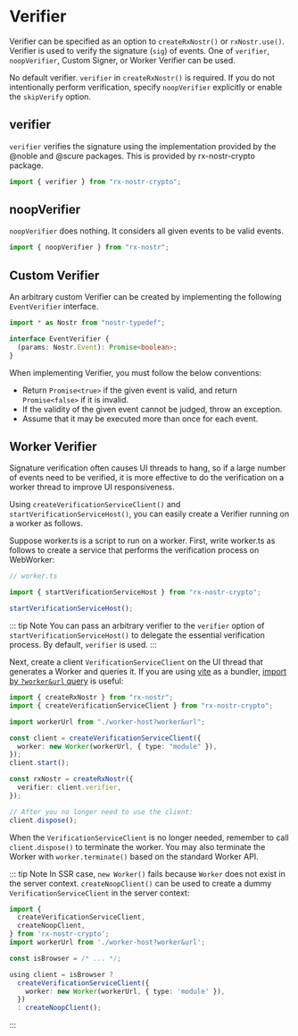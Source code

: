 # Verifier

Verifier can be specified as an option to `createRxNostr()` or `rxNostr.use()`.
Verifier is used to verify the signature (`sig`) of events.
One of `verifier`, `noopVerifier`, Custom Signer, or Worker Verifier can be used.

No default verifier.
`verifier` in `createRxNostr()` is required.
If you do not intentionally perform verification, specify `noopVerifier` explicitly or enable the `skipVerify` option.

## verifier

`verifier` verifies the signature using the implementation provided by the @noble and @scure packages.
This is provided by rx-nostr-crypto package.

```ts
import { verifier } from "rx-nostr-crypto";
```

## noopVerifier

`noopVerifier` does nothing.
It considers all given events to be valid events.

```ts
import { noopVerifier } from "rx-nostr";
```

## Custom Verifier

An arbitrary custom Verifier can be created by implementing the following `EventVerifier` interface.

```ts
import * as Nostr from "nostr-typedef";

interface EventVerifier {
  (params: Nostr.Event): Promise<boolean>;
}
```

When implementing Verifier, you must follow the below conventions:

- Return `Promise<true>` if the given event is valid, and return `Promise<false>` if it is invalid.
- If the validity of the given event cannot be judged, throw an exception.
- Assume that it may be executed more than once for each event.

## Worker Verifier

Signature verification often causes UI threads to hang, so if a large number of events need to be verified, it is more effective to do the verification on a worker thread to improve UI responsiveness.

Using `createVerificationServiceClient()` and `startVerificationServiceHost()`, you can easily create a Verifier running on a worker as follows.

Suppose worker.ts is a script to run on a worker.
First, write worker.ts as follows to create a service that performs the verification process on WebWorker:

```ts
// worker.ts

import { startVerificationServiceHost } from "rx-nostr-crypto";

startVerificationServiceHost();
```

::: tip Note
You can pass an arbitrary verifier to the `verifier` option of `startVerificationServiceHost()` to delegate the essential verification process.
By default, `verifier` is used.
:::

Next, create a client `VerificationServiceClient` on the UI thread that generates a Worker and queries it.
If you are using [vite](https://vitejs.dev) as a bundler, [import by `?worker&url` query](https://vitejs.dev/guide/features.html#web-workers) is useful:

```ts
import { createRxNostr } from "rx-nostr";
import { createVerificationServiceClient } from "rx-nostr-crypto";

import workerUrl from "./worker-host?worker&url";

const client = createVerificationServiceClient({
  worker: new Worker(workerUrl, { type: "module" }),
});
client.start();

const rxNostr = createRxNostr({
  verifier: client.verifier,
});

// After you no longer need to use the client:
client.dispose();
```

When the `VerificationServiceClient` is no longer needed, remember to call `client.dispose()` to terminate the worker.
You may also terminate the Worker with `worker.terminate()` based on the standard Worker API.

::: tip Note
In SSR case, `new Worker()` fails because `Worker` does not exist in the server context.
`createNoopClient()` can be used to create a dummy `VerificationServiceClient` in the server context:

```ts
import {
  createVerificationServiceClient,
  createNoopClient,
} from 'rx-nostr-crypto';
import workerUrl from './worker-host?worker&url';

const isBrowser = /* ... */;

using client = isBrowser ?
  createVerificationServiceClient({
    worker: new Worker(workerUrl, { type: 'module' }),
  })
  : createNoopClient();
```

:::
